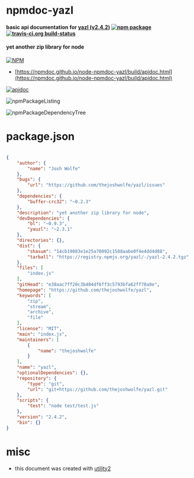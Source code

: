 # npmdoc-yazl

#### basic api documentation for  [yazl (v2.4.2)](https://github.com/thejoshwolfe/yazl)  [![npm package](https://img.shields.io/npm/v/npmdoc-yazl.svg?style=flat-square)](https://www.npmjs.org/package/npmdoc-yazl) [![travis-ci.org build-status](https://api.travis-ci.org/npmdoc/node-npmdoc-yazl.svg)](https://travis-ci.org/npmdoc/node-npmdoc-yazl)

#### yet another zip library for node

[![NPM](https://nodei.co/npm/yazl.png?downloads=true&downloadRank=true&stars=true)](https://www.npmjs.com/package/yazl)

- [https://npmdoc.github.io/node-npmdoc-yazl/build/apidoc.html](https://npmdoc.github.io/node-npmdoc-yazl/build/apidoc.html)

[![apidoc](https://npmdoc.github.io/node-npmdoc-yazl/build/screenCapture.buildCi.browser.%252Ftmp%252Fbuild%252Fapidoc.html.png)](https://npmdoc.github.io/node-npmdoc-yazl/build/apidoc.html)

![npmPackageListing](https://npmdoc.github.io/node-npmdoc-yazl/build/screenCapture.npmPackageListing.svg)

![npmPackageDependencyTree](https://npmdoc.github.io/node-npmdoc-yazl/build/screenCapture.npmPackageDependencyTree.svg)



# package.json

```json

{
    "author": {
        "name": "Josh Wolfe"
    },
    "bugs": {
        "url": "https://github.com/thejoshwolfe/yazl/issues"
    },
    "dependencies": {
        "buffer-crc32": "~0.2.3"
    },
    "description": "yet another zip library for node",
    "devDependencies": {
        "bl": "~0.9.3",
        "yauzl": "~2.3.1"
    },
    "directories": {},
    "dist": {
        "shasum": "14cb19083e1e25a70092c1588aabe0f4e4dd4d88",
        "tarball": "https://registry.npmjs.org/yazl/-/yazl-2.4.2.tgz"
    },
    "files": [
        "index.js"
    ],
    "gitHead": "e38aac7ff20c3b404df6ff3c5793bfa62ff78a9e",
    "homepage": "https://github.com/thejoshwolfe/yazl",
    "keywords": [
        "zip",
        "stream",
        "archive",
        "file"
    ],
    "license": "MIT",
    "main": "index.js",
    "maintainers": [
        {
            "name": "thejoshwolfe"
        }
    ],
    "name": "yazl",
    "optionalDependencies": {},
    "repository": {
        "type": "git",
        "url": "git+https://github.com/thejoshwolfe/yazl.git"
    },
    "scripts": {
        "test": "node test/test.js"
    },
    "version": "2.4.2",
    "bin": {}
}
```



# misc
- this document was created with [utility2](https://github.com/kaizhu256/node-utility2)
